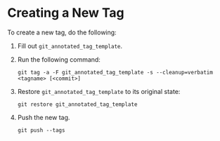 # Creating a New Tag

To create a new tag, do the following:

1. Fill out `git_annotated_tag_template`.
2. Run the following command:

   ```
   git tag -a -F git_annotated_tag_template -s --cleanup=verbatim <tagname> [<commit>]
   ```

3. Restore `git_annotated_tag_template` to its original state:

   ```
   git restore git_annotated_tag_template
   ```

4. Push the new tag.

   ```
   git push --tags
   ```
